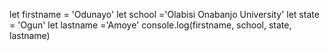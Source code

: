 

let firstname = 'Odunayo'
let school ='Olabisi Onabanjo University'
let state = 'Ogun'
let lastname ='Amoye'
console.log(firstname, school, state, lastname)